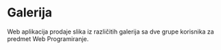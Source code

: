 # Galerija

Web aplikacija prodaje slika iz različitih galerija sa dve grupe korisnika za predmet Web Programiranje.
